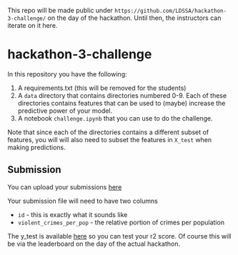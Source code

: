 This repo will be made public under `https://github.com/LDSSA/hackathon-3-challenge/` on the day of the hackathon. Until then, the instructors can iterate on it here.

# hackathon-3-challenge

In this repository you have the following:

1. A requirements.txt (this will be removed for the students)
1. A `data` directory that contains directories numbered 0-9.
   Each of these directories contains features that can be used
   to (maybe) increase the predictive power of your model.
1. A notebook `challenge.ipynb` that you can use to do the challenge.

Note that since each of the directories contains a different subset of
features, you will will also need to subset the features in `X_test` when
making predictions.

## Submission

You can upload your submissions [here](http://hackathon-3.lisbondatascience.org)

Your submission file will need to have two columns

- `id` - this is exactly what it sounds like
- `violent_crimes_per_pop` - the relative portion of crimes per population

The y_test is available [here](https://github.com/hershaw/hackathon-3-prep-private) so you
can test your r2 score. Of course this will be via the leaderboard on the day of the actual hackathon.
